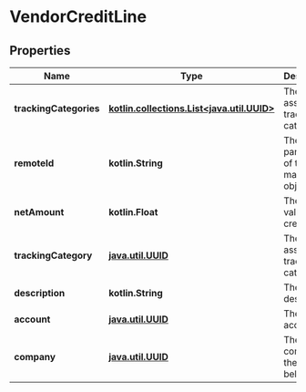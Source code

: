 
# VendorCreditLine

## Properties
Name | Type | Description | Notes
------------ | ------------- | ------------- | -------------
**trackingCategories** | [**kotlin.collections.List&lt;java.util.UUID&gt;**](java.util.UUID.md) | The line&#39;s associated tracking categories. | 
**remoteId** | **kotlin.String** | The third-party API ID of the matching object. |  [optional]
**netAmount** | **kotlin.Float** | The full value of the credit. |  [optional]
**trackingCategory** | [**java.util.UUID**](java.util.UUID.md) | The line&#39;s associated tracking category. |  [optional]
**description** | **kotlin.String** | The line&#39;s description. |  [optional]
**account** | [**java.util.UUID**](java.util.UUID.md) | The line&#39;s account. |  [optional]
**company** | [**java.util.UUID**](java.util.UUID.md) | The company the line belongs to. |  [optional]



